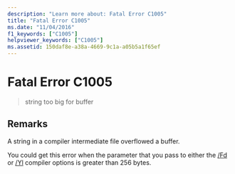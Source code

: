 ```yaml
---
description: "Learn more about: Fatal Error C1005"
title: "Fatal Error C1005"
ms.date: "11/04/2016"
f1_keywords: ["C1005"]
helpviewer_keywords: ["C1005"]
ms.assetid: 150daf8e-a38a-4669-9c1a-a05b5a1f65ef
---
```

# Fatal Error C1005

> string too big for buffer

## Remarks

A string in a compiler intermediate file overflowed a buffer.

You could get this error when the parameter that you pass to either the [/Fd](../../build/reference/fd-program-database-file-name.md) or [/Yl](../../build/reference/yl-inject-pch-reference-for-debug-library.md) compiler options is greater than 256 bytes.
